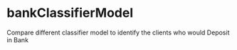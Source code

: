 # bankClassifierModel
Compare different classifier model to identify the clients who would Deposit in Bank

